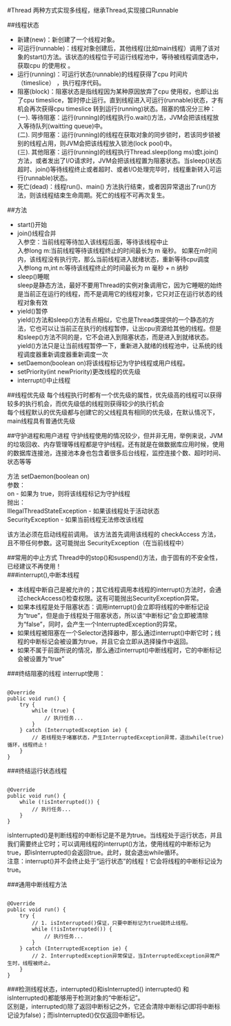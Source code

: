 #Thread
两种方式实现多线程，继承Thread,实现接口Runnable

##线程状态
- 新建(new)：新创建了一个线程对象。
- 可运行(runnable)：线程对象创建后，其他线程(比如main线程）调用了该对象的start()方法。该状态的线程位于可运行线程池中，等待被线程调度选中，获取cpu 的使用权 。
- 运行(running)：可运行状态(runnable)的线程获得了cpu 时间片（timeslice） ，执行程序代码。
- 阻塞(block)：阻塞状态是指线程因为某种原因放弃了cpu 使用权，也即让出了cpu timeslice，暂时停止运行。直到线程进入可运行(runnable)状态，才有机会再次获得cpu timeslice 转到运行(running)状态。阻塞的情况分三种：   
(一). 等待阻塞：运行(running)的线程执行o.wait()方法，JVM会把该线程放入等待队列(waitting queue)中。  
(二). 同步阻塞：运行(running)的线程在获取对象的同步锁时，若该同步锁被别的线程占用，则JVM会把该线程放入锁池(lock pool)中。  
(三). 其他阻塞：运行(running)的线程执行Thread.sleep(long ms)或t.join()方法，或者发出了I/O请求时，JVM会把该线程置为阻塞状态。当sleep()状态超时、join()等待线程终止或者超时、或者I/O处理完毕时，线程重新转入可运行(runnable)状态。  
- 死亡(dead)：线程run()、main() 方法执行结束，或者因异常退出了run()方法，则该线程结束生命周期。死亡的线程不可再次复生。

##方法
- start()开始  
- join()线程合并  
入参空：当前线程等待加入该线程后面，等待该线程中止  
入参long m:当前线程等待该线程终止的时间最长为 m 毫秒。 如果在m时间内，该线程没有执行完，那么当前线程进入就绪状态，重新等待cpu调度  
入参long m,int n:等待该线程终止的时间最长为 m 毫秒 + n 纳秒  
- sleep()睡眠  
sleep是静态方法，最好不要用Thread的实例对象调用它，因为它睡眠的始终是当前正在运行的线程，而不是调用它的线程对象，它只对正在运行状态的线程对象有效  
- yield()暂停  
yield()方法和sleep()方法有点相似，它也是Thread类提供的一个静态的方法，它也可以让当前正在执行的线程暂停，让出cpu资源给其他的线程。但是和sleep()方法不同的是，它不会进入到阻塞状态，而是进入到就绪状态。yield()方法只是让当前线程暂停一下，重新进入就绪的线程池中，让系统的线程调度器重新调度器重新调度一次  
- setDaemon(boolean on)将该线程标记为守护线程或用户线程。
- setPriority(int newPriority)更改线程的优先级
- interrupt()中止线程

##线程优先级
每个线程执行时都有一个优先级的属性，优先级高的线程可以获得较多的执行机会，而优先级低的线程则获得较少的执行机会  
每个线程默认的优先级都与创建它的父线程具有相同的优先级，在默认情况下，main线程具有普通优先级

##守护进程和用户进程
守护线程使用的情况较少，但并非无用，举例来说，JVM的垃圾回收、内存管理等线程都是守护线程。还有就是在做数据库应用时候，使用的数据库连接池，连接池本身也包含着很多后台线程，监控连接个数、超时时间、状态等等  

方法
setDaemon(boolean on)  
参数：  
on - 如果为 true，则将该线程标记为守护线程  
抛出：  
IllegalThreadStateException - 如果该线程处于活动状态  
SecurityException - 如果当前线程无法修改该线程  

该方法必须在启动线程前调用。 该方法首先调用该线程的 checkAccess 方法，且不带任何参数。这可能抛出 SecurityException（在当前线程中）  

##常用的中止方式
Thread中的stop()和suspend()方法，由于固有的不安全性，已经建议不再使用！  
###interrupt(),中断本线程  
- 本线程中断自己是被允许的；其它线程调用本线程的interrupt()方法时，会通过checkAccess()检查权限。这有可能抛出SecurityException异常。  
- 如果本线程是处于阻塞状态：调用interrupt()会立即将线程的中断标记设为“true”，但是由于线程处于阻塞状态，所以该“中断标记”会立即被清除为“false”，同时，会产生一个InterruptedException的异常。  
- 如果线程被阻塞在一个Selector选择器中，那么通过interrupt()中断它时；线程的中断标记会被设置为true，并且它会立即从选择操作中返回。
- 如果不属于前面所说的情况，那么通过interrupt()中断线程时，它的中断标记会被设置为“true”

###终结阻塞的线程
interrupt使用：  
<pre><code>
@Override
public void run() {
    try {
        while (true) {
            // 执行任务...
        }
    } catch (InterruptedException ie) {  
        // 若线程处于堵塞状态，产生InterruptedException异常，退出while(true)循环，线程终止！
    }
}</code></pre>

###终结运行状态线程
<pre><code>
@Override
public void run() {
    while (!isInterrupted()) {
        // 执行任务...
    }
}
</code></pre>
isInterrupted()是判断线程的中断标记是不是为true。当线程处于运行状态，并且我们需要终止它时；可以调用线程的interrupt()方法，使用线程的中断标记为true，即isInterrupted()会返回true。此时，就会退出while循环。  
注意：interrupt()并不会终止处于“运行状态”的线程！它会将线程的中断标记设为true。  

###通用中断线程方法
<pre><code>
@Override
public void run() {
    try {
        // 1. isInterrupted()保证，只要中断标记为true就终止线程。
        while (!isInterrupted()) {
            // 执行任务...
        }
    } catch (InterruptedException ie) {  
        // 2. InterruptedException异常保证，当InterruptedException异常产生时，线程被终止。
    }
}
</code></pre>

###检测线程状态，interrupted()和isInterrupted()
interrupted() 和 isInterrupted()都能够用于检测对象的“中断标记”。  
区别是，interrupted()除了返回中断标记之外，它还会清除中断标记(即将中断标记设为false)；而isInterrupted()仅仅返回中断标记。
